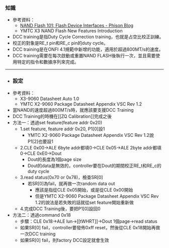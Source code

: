 ### 知識
- 參考資料：
	- [NAND Flash 101: Flash Device Interfaces - Phison Blog](https://phisonblog.com/nand-flash-101-flash-device-interfaces-2/)
	- YMTC X3 NAND Flash New Features Introduction
- DCC training是指Duty Cycle Correction training，也就是占空比校正訓練。
- 校正的對象是RE_t pin和RE_c pin的duty cycle。
- DCC training是在ONFI 4.1規範中新增的功能，適用於超過800MT/s的速度。
- DCC training需要在每次啟動或重置NAND FLASH後執行一次，並且需要使用特定的指令和數據序列來完成。
- ---
- ### 設定
- 參考資料：
	- X3-9060 Datasheet Auto 1.0
	- YMTC X2-9060 Package Datasheet Appendix VSC Rev 1.2
- 當NAND的速度超過800MT/s時，就應該要支援DCC Training
- DCC Training的時機在[[ZQ Calibration]]完成之後
- 方法一：透過set feature(feature addr 0x20)
	- 1.set feature, feature addr 0x20, P1[0]設1
		- YMTC X2-9060 Package Datasheet Appendix VSC Rev 1.2說P1[2]也要設1
	- 2.CLE 0x00->ALE 6byte addr都填0->CLE 0x05->ALE 2byte addr都填0->CLE 0xE0->Dout
		- Dout的長度為1個page size
		- Dout的data是無效的，controller要在Dout的期間校正RE_t和RE_c的duty cycle
	- 3.read status(0x70 or 0x78)，檢查SR[0]
		- 若SR[0]為fail，就再做一次random data out
			- 應該是指從CLE 0x05開始，或是從CLE 0x00開始
			- 但是YMTC X2-9060 Package Datasheet Appendix VSC Rev 1.2的說法是若失敗的話就從set feature開始重新做
	- 4.完成DCC Training後，要把P1[0]設回0
- 方法二：透過command 0x18
	- 步驟：CLE 0x18->ALE lun->[[tWHRT]]->Dout 1個page->read status
	- 如果SR[0] fail，controller要發佈0xff reset，然後從CLE 0x18開始再做一次DCC training
	- 如果SR[0] fail，則factory DCC設定就會生效